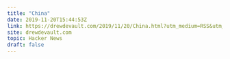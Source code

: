 ```yaml
---
title: "China"
date: 2019-11-20T15:44:53Z
link: https://drewdevault.com/2019/11/20/China.html?utm_medium=RSS&utm_source=hune
site: drewdevault.com
topic: Hacker News
draft: false
---
```

